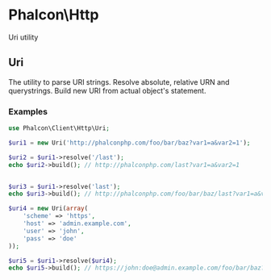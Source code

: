 
# Phalcon\Http

Uri utility

## Uri

The utility to parse URI strings. Resolve absolute, relative URN and querystrings. Build new URI from actual object's statement.

### Examples

```php
use Phalcon\Client\Http\Uri;

$uri1 = new Uri('http://phalconphp.com/foo/bar/baz?var1=a&var2=1');

$uri2 = $uri1->resolve('/last');
echo $uri2->build(); // http://phalconphp.com/last?var1=a&var2=1


$uri3 = $uri1->resolve('last');
echo $uri3->build(); // http://phalconphp.com/foo/bar/baz/last?var1=a&var2=1

$uri4 = new Uri(array(
    'scheme' => 'https',
    'host' => 'admin.example.com',
    'user' => 'john',
    'pass' => 'doe'
));

$uri5 = $uri1->resolve($uri4);
echo $uri5->build(); // https://john:doe@admin.example.com/foo/bar/baz?var1=a&var2=1
```
